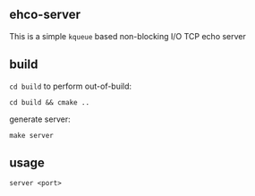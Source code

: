<!---
 Copyright (c) 2018 cc
 
 This software is released under the MIT License.
 https://opensource.org/licenses/MIT
-->

ehco-server
---

This is a simple `kqueue` based non-blocking I/O TCP echo server

build
---

`cd build` to perform out-of-build:

```shell
cd build && cmake ..
```
generate server:

```shell
make server
```

usage
---

```shell
server <port>
```